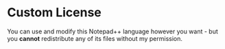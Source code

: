 # Custom License

You can use and modify this Notepad++ language however you want - but you **cannot** redistribute any of its files without my permission.